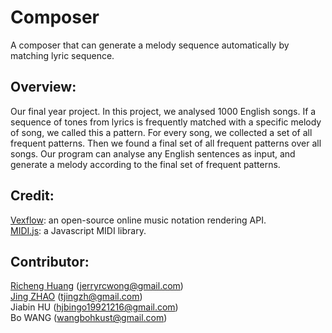 Composer
========
A composer that can generate a melody sequence automatically by matching lyric sequence.

Overview:
--------
Our final year project. In this project, we analysed 1000 English songs. If a sequence of tones from lyrics is frequently matched with a specific melody of song, we called this a pattern. For every song, we collected a set of all frequent patterns. Then we found a final set of all frequent patterns over all songs. Our program can analyse any English sentences as input, and generate a melody according to the final set of frequent patterns.  

Credit: 
------
[Vexflow](http://www.vexflow.com): an open-source online music notation rendering API.  
[MIDI.js](https://github.com/mudcube/MIDI.js/): a Javascript MIDI library.

Contributor:
-----------
[Richeng Huang](http://rhuang.info) (<jerryrcwong@gmail.com>)  
[Jing ZHAO](http://hk.linkedin.com/in/jennyjingzhao) (<tjingzh@gmail.com>)  
Jiabin HU (<hjbingo19921216@gmail.com>)  
Bo WANG (<wangbohkust@gmail.com>)  
